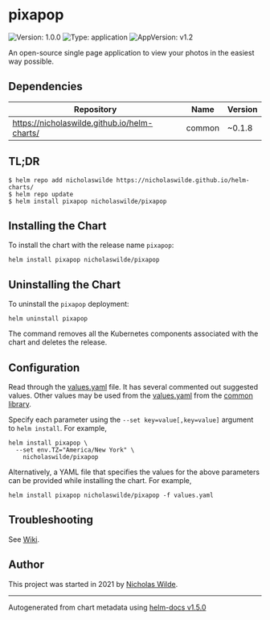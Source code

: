 # pixapop

![Version: 1.0.0](https://img.shields.io/badge/Version-1.0.0-informational?style=flat-square) ![Type: application](https://img.shields.io/badge/Type-application-informational?style=flat-square) ![AppVersion: v1.2](https://img.shields.io/badge/AppVersion-v1.2-informational?style=flat-square)

An open-source single page application to view your photos in the easiest way possible.

## Dependencies

| Repository | Name | Version |
|------------|------|---------|
| https://nicholaswilde.github.io/helm-charts/ | common | ~0.1.8 |

## TL;DR
```console
$ helm repo add nicholaswilde https://nicholaswilde.github.io/helm-charts/
$ helm repo update
$ helm install pixapop nicholaswilde/pixapop
```

## Installing the Chart
To install the chart with the release name `pixapop`:
```console
helm install pixapop nicholaswilde/pixapop
```

## Uninstalling the Chart
To uninstall the `pixapop` deployment:
```console
helm uninstall pixapop
```
The command removes all the Kubernetes components associated with the chart and deletes the release.

## Configuration

Read through the [values.yaml](./values.yaml) file. It has several commented out suggested values.
Other values may be used from the [values.yaml](../common/values.yaml) from the [common library](../common).

Specify each parameter using the `--set key=value[,key=value]` argument to `helm install`. For example,
```console
helm install pixapop \
  --set env.TZ="America/New York" \
    nicholaswilde/pixapop
```

Alternatively, a YAML file that specifies the values for the above parameters can be provided while installing the chart.
For example,
```console
helm install pixapop nicholaswilde/pixapop -f values.yaml
```

## Troubleshooting
See [Wiki](https://github.com/nicholaswilde/helm-charts/wiki/Troubleshooting).

## Author
This project was started in 2021 by [Nicholas Wilde](https://github.com/nicholaswilde).

----------------------------------------------
Autogenerated from chart metadata using [helm-docs v1.5.0](https://github.com/norwoodj/helm-docs/releases/v1.5.0)

